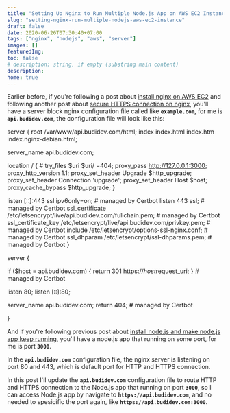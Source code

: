 ```yaml
---
title: "Setting Up Nginx to Run Multiple Node.js App on AWS EC2 Instance"
slug: "setting-nginx-run-multiple-nodejs-aws-ec2-instance"
draft: false
date: 2020-06-26T07:30:40+07:00
tags: ["nginx", "nodejs", "aws", "server"]
images: []
featuredImg:
toc: false
# description: string, if empty (substring main content)
description:
home: true
---
```

Earlier before, if you're following a post about [install nginx on AWS EC2](/2020/06/install-nginx-server-block-domain-aws-ec2-instance "Install Nginx on AWS EC2") and following another post about [secure HTTPS connection on nginx](/2020/06/secure-https-connection-nginx-server-block-lets-encrypt-certbot "secure HTTPS connection on nginx]"), you'll have a server block nginx configuration file called like <code>**example.com**</code>, for me is <code>**api.budidev.com**</code>, the configuration file will look like this:

server {
  root /var/www/api.budidev.com/html;
  index index.html index.htm index.nginx-debian.html;

  server_name api.budidev.com;

  location / {
    # try_files $uri $uri/ =404;
    proxy_pass http://127.0.0.1:3000;
    proxy_http_version 1.1;
    proxy_set_header Upgrade $http_upgrade;
    proxy_set_header Connection 'upgrade';
    proxy_set_header Host $host;
    proxy_cache_bypass $http_upgrade;
  }

  listen [::]:443 ssl ipv6only=on; # managed by Certbot
  listen 443 ssl; # managed by Certbot
  ssl_certificate /etc/letsencrypt/live/api.budidev.com/fullchain.pem; # managed by Certbot
  ssl_certificate_key /etc/letsencrypt/live/api.budidev.com/privkey.pem; # managed by Certbot
  include /etc/letsencrypt/options-ssl-nginx.conf; # managed by Certbot
  ssl_dhparam /etc/letsencrypt/ssl-dhparams.pem; # managed by Certbot
}

server {

  if ($host = api.budidev.com) {
    return 301 https://$host$request_uri;
  } # managed by Certbot

  listen 80;
  listen [::]:80;

  server_name api.budidev.com;
  return 404; # managed by Certbot

}

And if you're following previous post about [install node.js and make node.js app keep running](/2020/06/install-nodejs-aws-ec2-keep-running-pm2 "install node.js and make node.js app keep running"), you'll have a node.js app that running on some port, for me is port <code>**3000**</code>.

In the <code>**api.budidev.com**</code> configuration file, the nginx server is listening on port 80 and 443, which is default port for HTTP and HTTPS connection. 

In this post I'll update the <code>**api.budidev.com**</code> configuration file to route HTTP and HTTPS connection to the Node.js app that running on port <code>**3000**</code>, so I can access Node.js app by navigate to <code>**https‎://api.budidev.com**</code>, and no needed to spesicific the port again, like <code>**https‎://api.budidev.com:3000**</code>.
